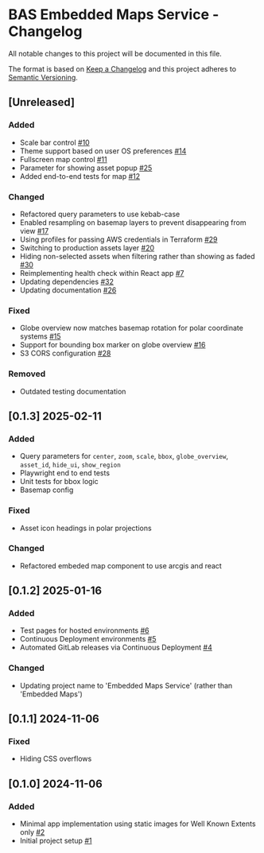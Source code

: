 # BAS Embedded Maps Service - Changelog

All notable changes to this project will be documented in this file.

The format is based on [Keep a Changelog](http://keepachangelog.com/en/1.0.0/)
and this project adheres to [Semantic Versioning](http://semver.org/spec/v2.0.0.html).

## [Unreleased]

### Added

* Scale bar control 
  [#10](https://gitlab.data.bas.ac.uk/MAGIC/embedded-maps/-/issues/10)
* Theme support based on user OS preferences 
  [#14](https://gitlab.data.bas.ac.uk/MAGIC/embedded-maps/-/issues/14)
* Fullscreen map control 
  [#11](https://gitlab.data.bas.ac.uk/MAGIC/embedded-maps/-/issues/11)
* Parameter for showing asset popup 
  [#25](https://gitlab.data.bas.ac.uk/MAGIC/embedded-maps/-/issues/25)
* Added end-to-end tests for map 
  [#12](https://gitlab.data.bas.ac.uk/MAGIC/embedded-maps/-/issues/12)

### Changed

* Refactored query parameters to use kebab-case
* Enabled resampling on basemap layers to prevent disappearing from view 
  [#17](https://gitlab.data.bas.ac.uk/MAGIC/embedded-maps/-/issues/17)
* Using profiles for passing AWS credentials in Terraform
  [#29](https://gitlab.data.bas.ac.uk/MAGIC/embedded-maps/-/issues/29)
* Switching to production assets layer
  [#20](https://gitlab.data.bas.ac.uk/MAGIC/embedded-maps/-/issues/20)
* Hiding non-selected assets when filtering rather than showing as faded
  [#30](https://gitlab.data.bas.ac.uk/MAGIC/embedded-maps/-/issues/30)
* Reimplementing health check within React app
  [#7](https://gitlab.data.bas.ac.uk/MAGIC/embedded-maps/-/issues/7)
* Updating dependencies
  [#32](https://gitlab.data.bas.ac.uk/MAGIC/embedded-maps/-/issues/32)
* Updating documentation
  [#26](https://gitlab.data.bas.ac.uk/MAGIC/embedded-maps/-/issues/26)

### Fixed

* Globe overview now matches basemap rotation for polar coordinate systems 
  [#15](https://gitlab.data.bas.ac.uk/MAGIC/embedded-maps/-/issues/15)
* Support for bounding box marker on globe overview 
  [#16](https://gitlab.data.bas.ac.uk/MAGIC/embedded-maps/-/issues/16)
* S3 CORS configuration
  [#28](https://gitlab.data.bas.ac.uk/MAGIC/embedded-maps/-/issues/28)

### Removed
* Outdated testing documentation

## [0.1.3] 2025-02-11

### Added

* Query parameters for `center`, `zoom`, `scale`, `bbox`, `globe_overview`, `asset_id`, `hide_ui`, `show_region`
* Playwright end to end tests
* Unit tests for bbox logic
* Basemap config

### Fixed

* Asset icon headings in polar projections

### Changed

* Refactored embeded map component to use arcgis and react

## [0.1.2] 2025-01-16

### Added

* Test pages for hosted environments
  [#6](https://gitlab.data.bas.ac.uk/MAGIC/embedded-maps/-/issues/6)
* Continuous Deployment environments
  [#5](https://gitlab.data.bas.ac.uk/MAGIC/embedded-maps/-/issues/5)
* Automated GitLab releases via Continuous Deployment
  [#4](https://gitlab.data.bas.ac.uk/MAGIC/embedded-maps/-/issues/4)

### Changed

* Updating project name to 'Embedded Maps Service' (rather than 'Embedded Maps')

## [0.1.1] 2024-11-06

### Fixed

* Hiding CSS overflows

## [0.1.0] 2024-11-06

### Added

* Minimal app implementation using static images for Well Known Extents only
  [#2](https://gitlab.data.bas.ac.uk/MAGIC/embedded-maps/-/issues/2)
* Initial project setup
  [#1](https://gitlab.data.bas.ac.uk/MAGIC/embedded-maps/-/issues/1)
